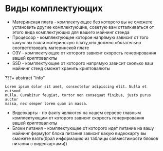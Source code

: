 # Виды комплектующих
 - Материнская плата - комплектующее без которого вы не сможете установить другие комплектующие, советую вам отталкиваться от этого вида комплектующих для вашего майнинг стенда
 - Процессор - комплектующее которое напрямую зависит от того какую вы взяли материнскую плату,оно должно обязательно соответствовать материнской плате
 - ОЗУ - комплектующее от которого зависит скорость генерирования вашей криптовалюты
 - SSD - комплектующее от которого напрямую зависит сколько ваш майнинг стенд сможет хранить криптовалюты 

???+ abstract "Info"

    Lorem ipsum dolor sit amet, consectetur adipiscing elit. Nulla et euismod
    nulla. Curabitur feugiat, tortor non consequat finibus, justo purus auctor
    massa, nec semper lorem quam in massa.

 - Видеокарты - по факту являются на нашем сервере главным комплектующим от которого зависит скорость генерирования вашей криптовалюты
 - Блоки питания - комплектующее от которого идет питание на вашу майнинг ферму(от блока питания зависит какую видеокарту вы сможете взять(брал информацию из таблицы совместимости блоков питания с видеокартами))
 


